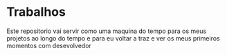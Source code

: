 # Trabalhos
Este repositorio vai servir como uma maquina do tempo para os meus projetos ao longo do tempo
e para eu voltar a traz e ver os meus primeiros momentos com desevolvedor
